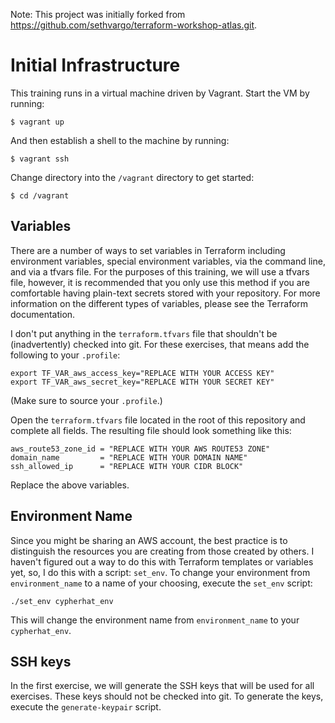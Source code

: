 Note: This project was initially forked from https://github.com/sethvargo/terraform-workshop-atlas.git.

Initial Infrastructure
======================
This training runs in a virtual machine driven by Vagrant. Start the VM by
running:

    $ vagrant up

And then establish a shell to the machine by running:

    $ vagrant ssh

Change directory into the `/vagrant` directory to get started:

    $ cd /vagrant

Variables
---------
There are a number of ways to set variables in Terraform including environment
variables, special environment variables, via the command line, and via a
tfvars file. For the purposes of this training, we will use a tfvars file,
however, it is recommended that you only use this method if you are comfortable
having plain-text secrets stored with your repository. For more information on
the different types of variables, please see the Terraform documentation.

I don't put anything in the `terraform.tfvars` file that shouldn't be (inadvertently)
checked into git. For these exercises, that means add the following to your `.profile`:

```
export TF_VAR_aws_access_key="REPLACE WITH YOUR ACCESS KEY"
export TF_VAR_aws_secret_key="REPLACE WITH YOUR SECRET KEY"
```

(Make sure to source your `.profile`.)

Open the `terraform.tfvars` file located in the root of this repository and
complete all fields.  The resulting file should look something like this:

```
aws_route53_zone_id = "REPLACE WITH YOUR AWS ROUTE53 ZONE"
domain_name         = "REPLACE WITH YOUR DOMAIN NAME"
ssh_allowed_ip      = "REPLACE WITH YOUR CIDR BLOCK"

```

Replace the above variables.

Environment Name
----------------
Since you might be sharing an AWS account, the best practice is to distinguish the resources you are creating from those created by others. I haven't figured out a way to do this with Terraform templates or variables yet, so, I do this with a script: `set_env`. To change your environment from `environment_name` to a name of your choosing, execute the `set_env` script:

```
./set_env cypherhat_env
```

This will change the environment name from `environment_name` to your `cypherhat_env`.

SSH keys
--------
In the first exercise, we will generate the SSH keys that will be used for all exercises.
These keys should not be checked into git. To generate the keys, execute the
`generate-keypair` script.
